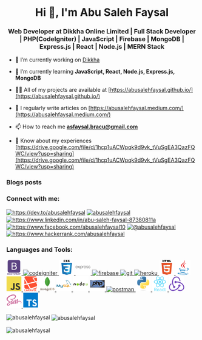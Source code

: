 <h1 align="center">Hi 👋, I'm Abu Saleh Faysal</h1>
<h3 align="center">Web Developer at Dikkha Online Limited | Full Stack Developer | PHP(CodeIgniter) | JavaScript | Firebase | MongoDB | Express.js | React | Node.js | MERN Stack</h3>

- 🔭 I’m currently working on [Dikkha](http://dikkha.com/)

- 🌱 I’m currently learning **JavaScript, React, Node.js, Express.js, MongoDB**

- 👨‍💻 All of my projects are available at [https://abusalehfaysal.github.io/](https://abusalehfaysal.github.io/)

- 📝 I regularly write articles on [https://abusalehfaysal.medium.com/](https://abusalehfaysal.medium.com/)

- 📫 How to reach me **asfaysal.bracu@gmail.com**

- 📄 Know about my experiences [https://drive.google.com/file/d/1hcp1uACWpqk9d9vk_tVuSgEA3QazFQWC/view?usp=sharing](https://drive.google.com/file/d/1hcp1uACWpqk9d9vk_tVuSgEA3QazFQWC/view?usp=sharing)

### Blogs posts
<!-- BLOG-POST-LIST:START -->
<!-- BLOG-POST-LIST:END -->

<h3 align="left">Connect with me:</h3>
<p align="left">
<a href="https://dev.to/https://dev.to/abusalehfaysal" target="blank"><img align="center" src="https://cdn.jsdelivr.net/npm/simple-icons@3.0.1/icons/dev-dot-to.svg" alt="https://dev.to/abusalehfaysal" height="30" width="40" /></a>
<a href="https://twitter.com/AbuSalehFaysal" target="blank"><img align="center" src="https://cdn.jsdelivr.net/npm/simple-icons@v3/icons/twitter.svg" alt="abusalehfaysal" height="30" width="40" /></a>
<a href="https://linkedin.com/in/https://www.linkedin.com/in/abu-saleh-faysal-87380811a" target="blank"><img align="center" src="https://cdn.jsdelivr.net/npm/simple-icons@v3/icons/linkedin.svg" alt="https://www.linkedin.com/in/abu-saleh-faysal-87380811a" height="30" width="40" /></a>
<a href="https://fb.com/https://www.facebook.com/abusalehfaysal10" target="blank"><img align="center" src="https://cdn.jsdelivr.net/npm/simple-icons@3.13.0/icons/facebook.svg" alt="https://www.facebook.com/abusalehfaysal10" height="30" width="40" /></a>
<a href="https://medium.com/@abusalehfaysal" target="blank"><img align="center" src="https://cdn.jsdelivr.net/npm/simple-icons@3.13.0/icons/medium.svg" alt="@abusalehfaysal" height="30" width="40" /></a>
<a href="https://www.hackerrank.com/https://www.hackerrank.com/abusalehfaysal" target="blank"><img align="center" src="https://cdn.jsdelivr.net/npm/simple-icons@3.13.0/icons/hackerrank.svg" alt="https://www.hackerrank.com/abusalehfaysal" height="30" width="40" /></a>
</p>

<h3 align="left">Languages and Tools:</h3>
<p align="left"> <a href="https://getbootstrap.com" target="_blank"> <img src="https://raw.githubusercontent.com/devicons/devicon/master/icons/bootstrap/bootstrap-plain-wordmark.svg" alt="bootstrap" width="40" height="40"/> </a> <a href="https://codeigniter.com" target="_blank"> <img src="https://cdn.worldvectorlogo.com/logos/codeigniter.svg" alt="codeigniter" width="40" height="40"/> </a> <a href="https://www.w3schools.com/css/" target="_blank"> <img src="https://raw.githubusercontent.com/devicons/devicon/master/icons/css3/css3-original-wordmark.svg" alt="css3" width="40" height="40"/> </a> <a href="https://expressjs.com" target="_blank"> <img src="https://raw.githubusercontent.com/devicons/devicon/master/icons/express/express-original-wordmark.svg" alt="express" width="40" height="40"/> </a> <a href="https://firebase.google.com/" target="_blank"> <img src="https://www.vectorlogo.zone/logos/firebase/firebase-icon.svg" alt="firebase" width="40" height="40"/> </a> <a href="https://git-scm.com/" target="_blank"> <img src="https://www.vectorlogo.zone/logos/git-scm/git-scm-icon.svg" alt="git" width="40" height="40"/> </a> <a href="https://heroku.com" target="_blank"> <img src="https://www.vectorlogo.zone/logos/heroku/heroku-icon.svg" alt="heroku" width="40" height="40"/> </a> <a href="https://www.w3.org/html/" target="_blank"> <img src="https://raw.githubusercontent.com/devicons/devicon/master/icons/html5/html5-original-wordmark.svg" alt="html5" width="40" height="40"/> </a> <a href="https://www.java.com" target="_blank"> <img src="https://raw.githubusercontent.com/devicons/devicon/master/icons/java/java-original.svg" alt="java" width="40" height="40"/> </a> <a href="https://developer.mozilla.org/en-US/docs/Web/JavaScript" target="_blank"> <img src="https://raw.githubusercontent.com/devicons/devicon/master/icons/javascript/javascript-original.svg" alt="javascript" width="40" height="40"/> </a> <a href="https://laravel.com/" target="_blank"> <img src="https://raw.githubusercontent.com/devicons/devicon/master/icons/laravel/laravel-plain-wordmark.svg" alt="laravel" width="40" height="40"/> </a> <a href="https://www.mongodb.com/" target="_blank"> <img src="https://raw.githubusercontent.com/devicons/devicon/master/icons/mongodb/mongodb-original-wordmark.svg" alt="mongodb" width="40" height="40"/> </a> <a href="https://www.mysql.com/" target="_blank"> <img src="https://raw.githubusercontent.com/devicons/devicon/master/icons/mysql/mysql-original-wordmark.svg" alt="mysql" width="40" height="40"/> </a> <a href="https://nodejs.org" target="_blank"> <img src="https://raw.githubusercontent.com/devicons/devicon/master/icons/nodejs/nodejs-original-wordmark.svg" alt="nodejs" width="40" height="40"/> </a> <a href="https://www.php.net" target="_blank"> <img src="https://raw.githubusercontent.com/devicons/devicon/master/icons/php/php-original.svg" alt="php" width="40" height="40"/> </a> <a href="https://postman.com" target="_blank"> <img src="https://www.vectorlogo.zone/logos/getpostman/getpostman-icon.svg" alt="postman" width="40" height="40"/> </a> <a href="https://www.python.org" target="_blank"> <img src="https://raw.githubusercontent.com/devicons/devicon/master/icons/python/python-original.svg" alt="python" width="40" height="40"/> </a> <a href="https://reactjs.org/" target="_blank"> <img src="https://raw.githubusercontent.com/devicons/devicon/master/icons/react/react-original-wordmark.svg" alt="react" width="40" height="40"/> </a> <a href="https://redux.js.org" target="_blank"> <img src="https://raw.githubusercontent.com/devicons/devicon/master/icons/redux/redux-original.svg" alt="redux" width="40" height="40"/> </a> <a href="https://sass-lang.com" target="_blank"> <img src="https://raw.githubusercontent.com/devicons/devicon/master/icons/sass/sass-original.svg" alt="sass" width="40" height="40"/> </a> <a href="https://www.typescriptlang.org/" target="_blank"> <img src="https://raw.githubusercontent.com/devicons/devicon/master/icons/typescript/typescript-original.svg" alt="typescript" width="40" height="40"/> </a> </p>

<p><img align="left" src="https://github-readme-stats.vercel.app/api/top-langs?username=abusalehfaysal&show_icons=true&locale=en&layout=compact" alt="abusalehfaysal" /></p>

<p>&nbsp;<img align="center" src="https://github-readme-stats.vercel.app/api?username=abusalehfaysal&show_icons=true&locale=en" alt="abusalehfaysal" /></p>

<p><img align="center" src="https://github-readme-streak-stats.herokuapp.com/?user=abusalehfaysal&" alt="abusalehfaysal" /></p>
